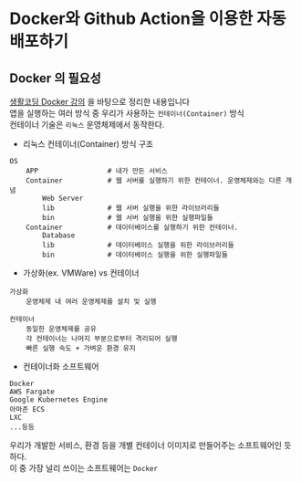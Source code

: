 # Docker와 Github Action을 이용한 자동 배포하기



## Docker 의 필요성

[생활코딩 Docker 강의](https://www.youtube.com/playlist?list=PLuHgQVnccGMDeMJsGq2O-55Ymtx0IdKWf)
을 바탕으로 정리한 내용입니다\
앱을 실행하는 여러 방식 중 우리가 사용하는 `컨테이너(Container)` 방식\
컨테이너 기술은 `리눅스` 운영체제에서 동작한다.
- 리눅스 컨테이너(Container) 방식 구조
```
OS
    APP                 # 내가 만든 서비스
    Container           # 웹 서버를 실행하기 위한 컨테이너. 운영체제와는 다른 개념
        Web Server
        lib             # 웹 서버 실행을 위한 라이브러리들
        bin             # 웹 서버 실행을 위한 실행파일들
    Container           # 데이터베이스를 실행하기 위한 컨테이너.
        Database
        lib             # 데이터베이스 실행을 위한 라이브러리들
        bin             # 데이터베이스 실행을 위한 실행파일들
```
- 가상화(ex. VMWare) vs 컨테이너
```
가상화
    운영체제 내 여러 운영체제를 설치 및 실행
    
컨테이너
    동일한 운영체제를 공유
    각 컨테이너는 나머지 부분으로부터 격리되어 실행
    빠른 실행 속도 + 가벼운 환경 유지
```
- 컨테이너화 소프트웨어
```
Docker
AWS Fargate
Google Kubernetes Engine
아마존 ECS
LXC
...등등
```
우리가 개발한 서비스, 환경 등을 개별 컨테이너 이미지로 만들어주는 소프트웨어인 듯 하다.\
이 중 가장 널리 쓰이는 소프트웨어는 `Docker`


